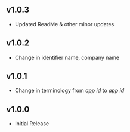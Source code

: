 ## v1.0.3
* Updated ReadMe & other minor updates
 
## v1.0.2
* Change in identifier name, company name

## v1.0.1
* Change in terminology from _app id_ to _app id_

## v1.0.0
* Initial Release
